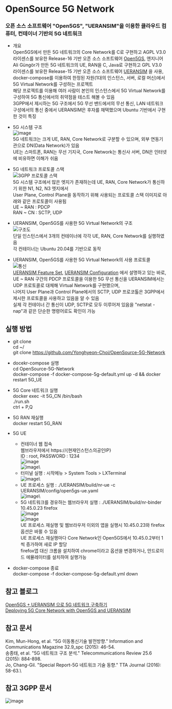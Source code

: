 # OpenSource 5G Network
### 오픈 소스 소프트웨어 "Open5GS", "UERANSIM"을 이용한 클라우드 컴퓨터, 컨테이너 기반의 5G 네트워크

* 개요\
  Open5GS에서 만든 5G 네트워크의 Core Network를 C로 구현하고 AGPL V3.0 라이센스를 보유한 Release-16 기반 오픈 소스 소프트웨어 [Open5GS](https://github.com/open5gs/open5gs), 
  엔지니어 Ali Güngör가 만든 5G 네트워크의 UE, RAN을 C, Java로 구현하고 GPL V3.0 라이센스를 보유한 Release-15 기반 오픈 소스 소프트웨어 [UERANSIM](https://github.com/aligungr/UERANSIM)
  을 사용, docker-compose를 이용하여 한정된 자원(1대의 인스턴스, 서버, 로컬 머신)에서 5G Virtual Network를 구성하는 프로젝트\
  해당 프로젝트를 이용해 여러 사람이 본인의 인스턴스에서 5G Virtual Network를 구성하여 5G 통신에서의 취약점을 테스트 해볼 수 있음\
  3GPP에서 제시하는 5G 구조에서 5G 무선 밴드에서의 무선 통신, LAN 네트워크 구성에서의 통신 중에서 UERANSIM은 후자를 채택했으며 Ubuntu 기반에서 구현한 것이 특징


* 5G 시스템 구조\
  ![image](https://user-images.githubusercontent.com/32658266/193646814-18032f94-d519-4759-9132-1dfcd2e25fd4.png)\
  5G 네트워크는 크게 UE, RAN, Core Network로 구분할 수 있으며, 외부 연동기관으로 DN(Data Network)가 있음\
  UE는 스마트폰, RAN는 무선 기지국, Core Network는 통신사 서버, DN은 인터넷에 비유하면 이해가 쉬움

* 5G 네트워크 프로토콜 스택\
  ![3GPP 프로토콜 스택](https://user-images.githubusercontent.com/32658266/193644002-26e5e092-aad9-4d31-b5b8-74eb7633d33c.png)\
  5G 시스템 구조에서 많은 엣지가 존재하는데 UE, RAN, Core Network가 통신하기 위한 N1, N2, N3 엣지에서\
  User Plane, Control Plane을 동작하기 위해 사용되는 프로토콜 스택 이미지로 아래와 같은 프로토콜이 사용됨\
  UE ~ RAN : PDCP\
  RAN ~ CN : SCTP, UDP

* UERANSIM, Open5GS를 사용한 5G Virtual Network의 구조\
  ![구조도](https://user-images.githubusercontent.com/32658266/193643130-ff254d69-9c0b-4e10-bf08-1498c1831d10.png)\
  단일 인스턴스에서 3개의 컨테이너에 각각 UE, RAN, Core Network를 실행하였음\
  각 컨테이너는 Ubuntu 20.04를 기반으로 동작

* UERANSIM, Open5GS를 사용한 5G Virtual Network의 사용 프로토콜\
  ![통신](https://user-images.githubusercontent.com/32658266/193643495-da3df861-e1eb-4f9e-a678-481a16e9e001.png)\
  [UERANSIM Feature Set](https://github.com/aligungr/UERANSIM/wiki/Feature-Set), [UERANSIM Configuration](https://github.com/aligungr/UERANSIM/wiki/Configuration)
  에서 설명하고 있는 바로, UE ~ RAN 구간의 PDCP 프로토콜을 이용한 5G 무선 통신을 UERANSIM에서는 UDP 프로토콜로 대체해 Virtual Network를 구현했으며,\
  나머지 User Plane과 Control Plane에서의 SCTP, UDP 프로코톨은 3GPP에서 제시한 프로토콜을 사용하고 있음을 알 수 있음\
  실제 각 컨테이너 간 통신이 UDP, SCTP로 모두 이루어져 있음을 "netstat -nap"과 같은 단순한 명령어로도 확인이 가능


## 실행 방법

* git clone\
  cd ~/\
  git clone https://github.com/Yonghyeon-Choi/OpenSource-5G-Network

* docekr-compose 실행\
  cd OpenSource-5G-Network\
  docker-compose -f docker-compose-5g-default.yml up -d && docker restart 5G_UE

* 5G Core 네트워크 실행\
  docker exec -it 5G_CN /bin/bash\
  ./run.sh\
  ctrl + P,Q

* 5G RAN 재실행\
  docker restart 5G_RAN

* 5G UE 
  * 컨테이너 웹 접속\
  웹브라우저에서 https://{현재인스턴스의공인IP}\
  ID : root, PASSWORD : 1234\
  ![image](https://user-images.githubusercontent.com/32658266/193657612-9e0ce160-23d3-444d-9d69-a3bdb4875604.png)\
  ![image](https://user-images.githubusercontent.com/32658266/193657719-e002a27e-62de-43df-82ac-a3ca38117310.png)\
  * 터미널 실행 : 시작메뉴 > System Tools > LXTerminal\
  ![image](https://user-images.githubusercontent.com/32658266/193661387-c2e505b6-1d5c-4d84-9258-e5ea04db2a22.png)\
  * UE 프로세스 실행 : ./UERANSIM/build/nr-ue -c UERANSIM/config/open5gs-ue.yaml\
  ![image](https://user-images.githubusercontent.com/32658266/193661619-90bf692b-8113-4af0-a80d-04ffaebfaef8.png)\
  * 5G 네트워크를 경유하는 웹브라우저 실행 : ./UERANSIM/build/nr-binder 10.45.0.23 firefox\
  ![image](https://user-images.githubusercontent.com/32658266/193662300-82ca9619-3c7e-4be0-a245-1e633612e246.png)\
  ![image](https://user-images.githubusercontent.com/32658266/193662354-0001f086-95c1-4860-aec3-3dd1a0043e0c.png)\
  UE 프로세스 재실행 및 웹브라우저 이외의 앱을 실행시 10.45.0.23와 firefox 옵션은 바뀔 수 있음\
  UE 프로세스 재실행마다 Core Network인 Open5GS에서 10.45.0.2부터 1씩 증가하여 새로 IP 할당\
  firefox앱 대신 크롬을 설치하여 chrome이라고 옵션을 변경하거나, 안드로이드 에뮬레이터를 설치하여 실행가능

* docker-compose 종료\
  docker-compose -f docker-compose-5g-default.yml down


## 참고 블로그
[Open5GS + UERANSIM 으로 5G 네트워크 구축하기](https://frontjang.tistory.com/entry/Open5GC-UERANSIM-%EC%9C%BC%EB%A1%9C-5G-%EB%84%A4%ED%8A%B8%EC%9B%8C%ED%81%AC-%EA%B5%AC%EC%B6%95%ED%95%98%EA%B8%B0-1-%EA%B5%AC%EC%84%B1-%EB%B0%8F-%EC%84%A4%EC%B9%98?category=670780)\
[Deploying 5G Core Network with Open5GS and UERANSIM](https://medium.com/rahasak/5g-core-network-setup-with-open5gs-and-ueransim-cd0e77025fd7)

## 참고 문서
Kim, Mun-Hong, et al. "5G 이동통신기술 발전방향." Information and Communications Magazine 32.9_spc (2015): 46-54.\
송종태, et al. "5G 네트워크 구조 분석." Telecommunications Review 25.6 (2015): 884-898.\
Jo, Chang-Gil. "Special Report-5G 네트워크 기술 동향." TTA Journal (2016): 58-63.\


## 참고 3GPP 문서
  ![image](https://user-images.githubusercontent.com/32658266/193656079-d9f016dc-20a1-4262-b04f-b3aaf3380700.png)
